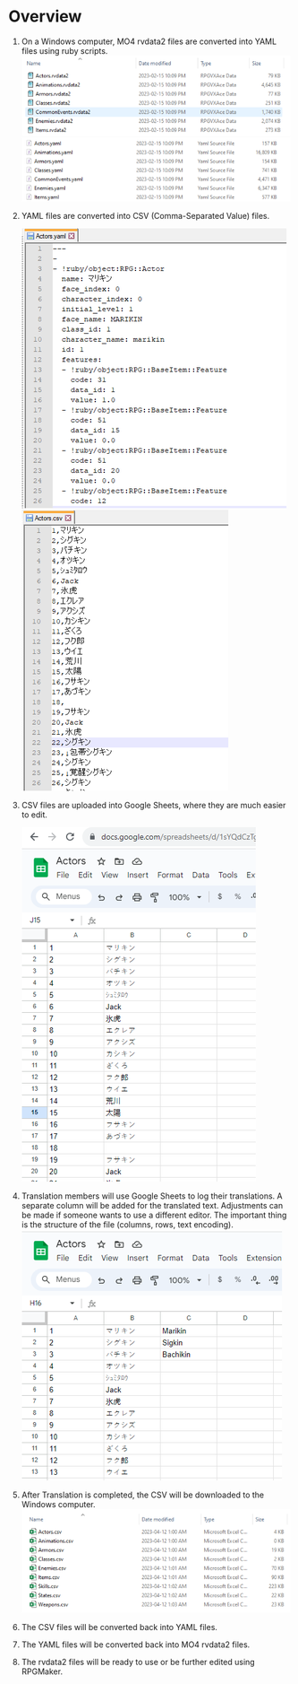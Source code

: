 # Overview

1. On a Windows computer, MO4 rvdata2 files are converted into YAML files using ruby scripts.
   ![](Pasted%20image%2020230815203755.png)
![](Pasted%20image%2020230815203812.png)
2. YAML files are converted into CSV (Comma-Separated Value) files.
   
   ![](Pasted%20image%2020230815204402.png)
   ![](Pasted%20image%2020230815204502.png)
3. CSV files are uploaded into Google Sheets, where they are much easier to edit.
   
   ![](Pasted%20image%2020230815204739.png)
   
4. Translation members will use Google Sheets to log their translations. A separate column will be added for the translated text. Adjustments can be made if someone wants to use a different editor. The important thing is the structure of the file (columns, rows, text encoding).
   ![](Pasted%20image%2020230815204850.png)
5. After Translation is completed, the CSV will be downloaded to the Windows computer.
   ![](Pasted%20image%2020230815204917.png)
6. The CSV files will be converted back into YAML files.
7. The YAML files will be converted back into MO4 rvdata2 files.
8. The rvdata2 files will be ready to use or be further edited using RPGMaker.